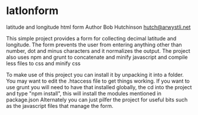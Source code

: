 # latlonform
latitude and longitude html form
Author Bob Hutchinson <hutch@arwystli.net>

This simple project provides a form for collecting decimal latitude and longitude.
The form prevents the user from entering anything other than number, dot and minus characters and it normalizes the output.
The project also uses npm and grunt to concatenate and minify javascript and compile less files to css and minify css

To make use of this project you can install it by unpacking it into a folder. You may want to edit the .htaccess file to get things working.
If you want to use grunt you will need to have that installed globally, the cd into the project and type "npm install",
this will install the modules mentioned in package.json
Alternately you can just pilfer the project for useful bits such as the javascript files that manage the form.
